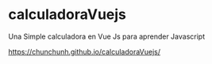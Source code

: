 # calculadoraVuejs

Una Simple calculadora en Vue Js para aprender Javascript

https://chunchunh.github.io/calculadoraVuejs/
